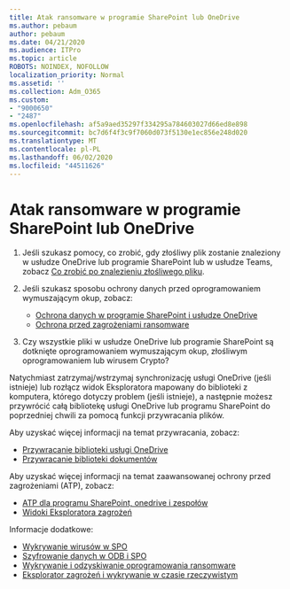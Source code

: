 ```yaml
---
title: Atak ransomware w programie SharePoint lub OneDrive
ms.author: pebaum
author: pebaum
ms.date: 04/21/2020
ms.audience: ITPro
ms.topic: article
ROBOTS: NOINDEX, NOFOLLOW
localization_priority: Normal
ms.assetid: ''
ms.collection: Adm_O365
ms.custom:
- "9000650"
- "2487"
ms.openlocfilehash: af5a9aed35297f334295a784603027d66ed8e898
ms.sourcegitcommit: bc7d6f4f3c9f7060d073f5130e1ec856e248d020
ms.translationtype: MT
ms.contentlocale: pl-PL
ms.lasthandoff: 06/02/2020
ms.locfileid: "44511626"
---
```

# <a name="ransomware-attack-in-sharepoint-or-onedrive"></a>Atak ransomware w programie SharePoint lub OneDrive

1.  Jeśli szukasz pomocy, co zrobić, gdy złośliwy plik zostanie znaleziony w usłudze OneDrive lub programie SharePoint lub w usłudze Teams, zobacz [Co zrobić po znalezieniu złośliwego pliku](https://support.office.com/en-ie/article/what-to-do-when-a-malicious-file-is-found-in-sharepoint-online-onedrive-or-microsoft-teams-01e902ad-a903-4e0f-b093-1e1ac0c37ad2).
2. Jeśli szukasz sposobu ochrony danych przed oprogramowaniem wymuszającym okup, zobacz:
    - [Ochrona danych w programie SharePoint i usłudze OneDrive](https://docs.microsoft.com/sharepoint/safeguarding-your-data) 
    - [Ochrona przed zagrożeniami ransomware](https://docs.microsoft.com/windows/security/threat-protection/intelligence/ransomware-malware)    

3.  Czy wszystkie pliki w usłudze OneDrive lub programie SharePoint są dotknięte oprogramowaniem wymuszającym okup, złośliwym oprogramowaniem lub wirusem Crypto? 

Natychmiast zatrzymaj/wstrzymaj synchronizację usługi OneDrive (jeśli istnieje) lub rozłącz widok Eksploratora mapowany do biblioteki z komputera, którego dotyczy problem (jeśli istnieje), a następnie możesz przywrócić całą bibliotekę usługi OneDrive lub programu SharePoint do poprzedniej chwili za pomocą funkcji przywracania plików. 

Aby uzyskać więcej informacji na temat przywracania, zobacz:

- [Przywracanie biblioteki usługi OneDrive](https://support.office.com/article/restore-your-onedrive-fa231298-759d-41cf-bcd0-25ac53eb8a150)
- [Przywracanie biblioteki dokumentów](https://support.office.com/article/restore-a-document-library-317791c3-8bd0-4dfd-8254-3ca90883d39a)

Aby uzyskać więcej informacji na temat zaawansowanej ochrony przed zagrożeniami (ATP), zobacz:
- [ATP dla programu SharePoint, onedrive i zespołów](https://docs.microsoft.com/microsoft-365/security/office-365-security/atp-for-spo-odb-and-teams)
- [Widoki Eksploratora zagrożeń](https://docs.microsoft.com/microsoft-365/security/office-365-security/threat-explorer-views)

Informacje dodatkowe:

- [Wykrywanie wirusów w SPO](https://docs.microsoft.com/microsoft-365/security/office-365-security/virus-detection-in-spo)</br>
- [Szyfrowanie danych w ODB i SPO](https://docs.microsoft.com/microsoft-365/compliance/data-encryption-in-odb-and-spo)</br>
- [Wykrywanie i odzyskiwanie oprogramowania ransomware](https://support.office.com/article/Ransomware-detection-and-recovering-your-files-0d90ec50-6bfd-40f4-acc7-b8c12c73637f)</br>
- [Eksplorator zagrożeń i wykrywanie w czasie rzeczywistym](https://docs.microsoft.com/microsoft-365/security/office-365-security/threat-explorer-views)